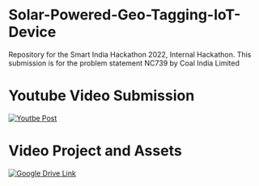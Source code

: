 # Solar-Powered-Geo-Tagging-IoT-Device
Repository for the Smart India Hackathon 2022, Internal Hackathon. This submission is for the problem statement NC739 by Coal India Limited

# Youtube Video Submission
[![Youtbe Post](https://img.youtube.com/vi/Xw2wraH2PT8/hqdefault.jpg)](https://youtu.be/Xw2wraH2PT8)

# Video Project and Assets
[![Google Drive Link](https://i.ibb.co/FW8p5z8/Picture1.png)](https://drive.google.com/drive/folders/1wulRGM36Rpuj0GR6PvatQlDRGXMtFUMw?usp=sharing)